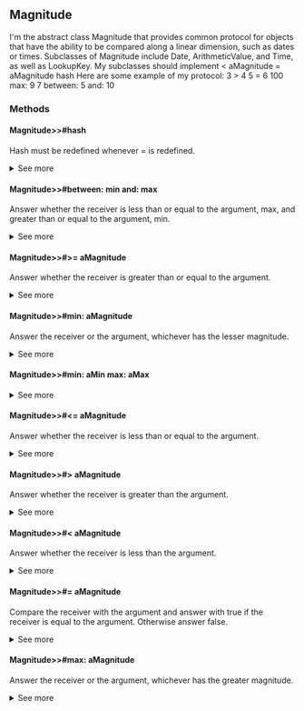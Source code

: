 ## Magnitude

I'm the abstract class Magnitude that provides common protocol for objects that have the ability to be compared along a linear dimension, such as dates or times. Subclasses of Magnitude include Date, ArithmeticValue, and Time, as well as LookupKey. My subclasses should implement < aMagnitude = aMagnitude hash Here are some example of my protocol: 3 > 4 5 = 6 100 max: 9 7 between: 5 and: 10

### Methods
#### Magnitude>>#hash

Hash must be redefined whenever = is redefined.


<details>
	<summary>See more</summary>
	
	hash
	"Hash must be redefined whenever = is redefined."

	^self subclassResponsibility
</details>

#### Magnitude>>#between: min and: max

Answer whether the receiver is less than or equal to the argument, max, and greater than or equal to the argument, min.


<details>
	<summary>See more</summary>
	
	between: min and: max 
	"Answer whether the receiver is less than or equal to the argument, max, 
	and greater than or equal to the argument, min."

	^self >= min and: [self <= max]
</details>

#### Magnitude>>#>= aMagnitude

Answer whether the receiver is greater than or equal to the argument.


<details>
	<summary>See more</summary>
	
	>= aMagnitude 
	"Answer whether the receiver is greater than or equal to the argument."

	^aMagnitude <= self
</details>

#### Magnitude>>#min: aMagnitude

Answer the receiver or the argument, whichever has the lesser magnitude.


<details>
	<summary>See more</summary>
	
	min: aMagnitude 
	"Answer the receiver or the argument, whichever has the lesser 
	magnitude."

	self < aMagnitude
		ifTrue: [^self]
		ifFalse: [^aMagnitude]
</details>

#### Magnitude>>#min: aMin max: aMax

<details>
	<summary>See more</summary>
	
	min: aMin max: aMax 

	^ (self min: aMin) max: aMax
</details>

#### Magnitude>>#<= aMagnitude

Answer whether the receiver is less than or equal to the argument.


<details>
	<summary>See more</summary>
	
	<= aMagnitude 
	"Answer whether the receiver is less than or equal to the argument."

	^(self > aMagnitude) not
</details>

#### Magnitude>>#> aMagnitude

Answer whether the receiver is greater than the argument.


<details>
	<summary>See more</summary>
	
	> aMagnitude 
	"Answer whether the receiver is greater than the argument."

	^aMagnitude < self
</details>

#### Magnitude>>#< aMagnitude

Answer whether the receiver is less than the argument.


<details>
	<summary>See more</summary>
	
	< aMagnitude 
	"Answer whether the receiver is less than the argument."

	^self subclassResponsibility
</details>

#### Magnitude>>#= aMagnitude

Compare the receiver with the argument and answer with true if the receiver is equal to the argument. Otherwise answer false.


<details>
	<summary>See more</summary>
	
	= aMagnitude 
	"Compare the receiver with the argument and answer with true if the 
	receiver is equal to the argument. Otherwise answer false."

	^self subclassResponsibility
</details>

#### Magnitude>>#max: aMagnitude

Answer the receiver or the argument, whichever has the greater magnitude.


<details>
	<summary>See more</summary>
	
	max: aMagnitude 
	"Answer the receiver or the argument, whichever has the greater 
	magnitude."

	self > aMagnitude
		ifTrue: [^self]
		ifFalse: [^aMagnitude]
</details>

